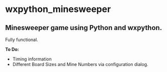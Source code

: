 # wxpython_minesweeper
## Minesweeper game using Python and wxpython.

Fully functional.

**To Do:**
- Timing information
- Different Board Sizes and Mine Numbers via configuration dialog.	
